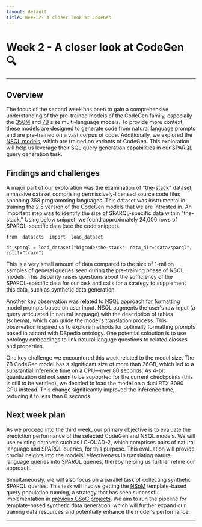 ```yaml
---
layout: default
title: Week 2- A closer look at CodeGen 
---
```


# Week 2 - A closer look at CodeGen 🔍 

---

## Overview

The focus of the second week has been to gain a comprehensive understanding of the pre-trained models of the CodeGen family, especially the [350M] and [7B] size multi-language models. To provide more context, these models are designed to generate code from natural language prompts and are pre-trained on a vast corpus of code. Additionally, we explored the [NSQL models], which are trained on variants of CodeGen. This exploration will help us leverage their SQL query generation capabilities in our SPARQL query generation task.


## Findings and challenges 
A major part of our exploration was the examination of "[the-stack]" dataset, a massive dataset comprising permissively-licensed source code files spanning 358 programming languages. This dataset was instrumental in training the 2.5 version of the CodeGen models that we are intrested in. An important step was to identify the size of SPARQL-specific data within "the-stack." Using below snippet, we found approximately 24,000 rows of SPARQL-specific data (see the code snippet).

```
from  datasets  import  load_dataset

ds_sparql = load_dataset("bigcode/the-stack", data_dir="data/sparql", split="train")

```

This is a very small amount of data compared to the size of 1-milion samples of general queries seen during the pre-training phase of NSQL models. This disparity raises questions about the sufficiency of the SPARQL-specific data for our task and calls for a strategy to supplement this data, such as synthetic data generation.
 

Another key observation was related to NSQL approach for formatting model prompts based on user input. NSQL augments the user's raw input (a query articulated in natural language) with the description of tables (schema), which can guide the model's translation process. This observation inspired us to explore methods for optimally formatting prompts based in accord with DBpedia ontology. One potential soloution is to use ontology embeddings to link natural languge questions to related classes and properties.   


One key challenge we encountered this week related to the model size. The 7B CodeGen model has a significant size of more than 26GB, which led to a substantial inference time on a CPU—over 80 seconds. As 4-bit quantization did not seem to be supported for the current checkpoints (this is still to be verified), we decided to load the model on a dual RTX 3090 GPU instead. This change significantly improved the inference time, reducing it to less than 6 seconds.


## Next week plan
As we proceed into the third week, our primary objective is to evaluate the prediction performance of the selected CodeGen and NSQL models. We will use existing datasets such as LC-QUAD-2, which comprises pairs of natural language and SPARQL queries, for this purpose. This evaluation will provide crucial insights into the models' effectiveness in translating natural language queries into SPARQL queries, thereby helping us further refine our approach.

Simultaneously, we will also focus on a parallel task of collecting synthetic SPARQL queries. This task will involve getting the [NSpM] template-based query population running, a strategy that has seen successful implementation in [previous GSoC projects]. We aim to run the pipeline for template-based synthetic data generation, which will further expand our training data resources and potentially enhance the model's performance.

----
[NSQL models]: https://huggingface.co/NumbersStation
[350M]: https://huggingface.co/Salesforce/codegen-350M-multi
[7B]: https://huggingface.co/Salesforce/codegen25-7b-multi
[previous GSoC projects]: https://github.com/dbpedia/neural-qa/tree/master/gsoc/saurav 
[the-stack]: https://huggingface.co/datasets/bigcode/the-stack
[NSpM]: https://github.com/dbpedia/neural-qa

